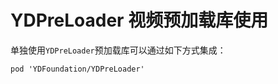 # YDPreLoader 视频预加载库使用

单独使用`YDPreLoader`预加载库可以通过如下方式集成：

``` cocoapods
pod 'YDFoundation/YDPreLoader'
```
